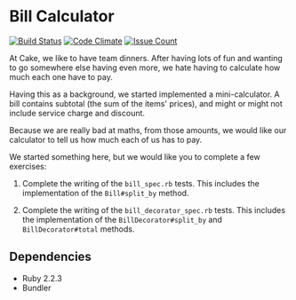 # Bill Calculator
[![Build Status](https://travis-ci.org/AlanGabbianelli/bill_calculator.svg?branch=master)](https://travis-ci.org/AlanGabbianelli/bill_calculator)
[![Code Climate](https://codeclimate.com/github/AlanGabbianelli/bill_calculator/badges/gpa.svg)](https://codeclimate.com/github/AlanGabbianelli/bill_calculator)
[![Issue Count](https://codeclimate.com/github/AlanGabbianelli/bill_calculator/badges/issue_count.svg)](https://codeclimate.com/github/AlanGabbianelli/bill_calculator)

At Cake, we like to have team dinners. After having lots of fun and wanting to go somewhere else
having even more, we hate having to calculate how much each one have to pay.

Having this as a background, we started implemented a mini-calculator.
A bill contains subtotal (the sum of the items' prices), and might or might not include service
charge and discount.

Because we are really bad at maths, from those amounts, we would like our calculator to tell us how much each of us has to pay.

We started something here, but we would like you to complete a few exercises:

1. Complete the writing of the `bill_spec.rb` tests. This includes the implementation of the
`Bill#split_by` method.

2. Complete the writing of the `bill_decorator_spec.rb` tests. This includes the implementation of
the `BillDecorator#split_by` and `BillDecorator#total` methods.

Dependencies
------------
* Ruby 2.2.3
* Bundler
